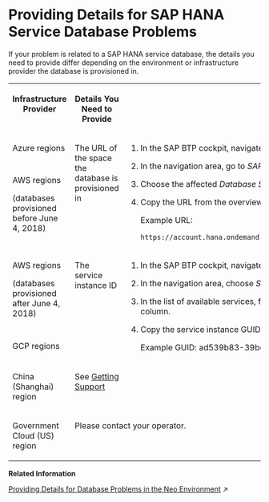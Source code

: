 <!-- loio75cde5383e8d42dabd039b7dceef9511 -->

<link rel="stylesheet" type="text/css" href="../css/sap-icons.css"/>

# Providing Details for SAP HANA Service Database Problems

If your problem is related to a SAP HANA service database, the details you need to provide differ depending on the environment or infrastructure provider the database is provisioned in.




<table>
<tr>
<th valign="top">

Infrastructure Provider



</th>
<th valign="top">

Details You Need to Provide



</th>
<th valign="top">

How to Find the Details You Need



</th>
</tr>
<tr>
<td valign="top">

Azure regions



</td>
<td valign="top" rowspan="2">

The URL of the space the database is provisioned in



</td>
<td valign="top" rowspan="2">

1.  In the SAP BTP cockpit, navigate to the org and space the database is provisioned in.

2.  In the navigation area, go to *SAP HANA* \> *Database Systems*.

3.  Choose the affected *Database System*.

4.  Copy the URL from the overview of the affected database system.

    Example URL:

    `https://account.hana.ondemand.com/cockpit#/globalaccount/<id>/subaccount/<id>/org/<id>/dbsystems/<id>/overview`




</td>
</tr>
<tr>
<td valign="top">

AWS regions

\(databases provisioned before June 4, 2018\)



</td>
</tr>
<tr>
<td valign="top">

AWS regions

\(databases provisioned after June 4, 2018\)



</td>
<td valign="top" rowspan="2">

The service instance ID



</td>
<td valign="top" rowspan="2">

1.  In the SAP BTP cockpit, navigate to the space the SAP HANA service instance is provisioned in.
2.  In the navigation area, choose *Services* \> *Service Instances*.
3.  In the list of available services, find your SAP HANA service instance and choose <span class="SAP-icons"></span> Open Dashboard from the *Actions* column.
4.  Copy the service instance GUID under *Details* \> *ID*.

    Example GUID: ad539b83-39bd-4ff4-8b41-1a5dfdfca7ea




</td>
</tr>
<tr>
<td valign="top">

GCP regions



</td>
</tr>
<tr>
<td valign="top">

 China \(Shanghai\) region



</td>
<td valign="top">

See [Getting Support](https://help.sap.com/viewer/cc53ad464a57404b8d453bbadbc81ceb/alibabacloud/en-US/7d64c7f819f246a59d8860146567c0e9.html) 



</td>
<td valign="top">

 



</td>
</tr>
<tr>
<td valign="top">

 Government Cloud \(US\) region



</td>
<td valign="top" colspan="2">

Please contact your operator.



</td>
</tr>
</table>

**Related Information**  


[Providing Details for Database Problems in the Neo Environment](https://help.sap.com/viewer/ea72206b834e4ace9cd834feed6c0e09/Cloud/en-US/74749227a1f1470e939ddd3ce9bea1c4.html "If your problem is related to a database, the details you need to provide differ depending on the environment or infrastructure provider the database is provisioned in.") :arrow_upper_right:

